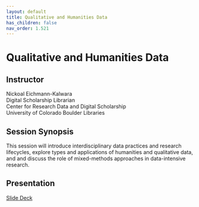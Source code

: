 ```yaml
---
layout: default
title: Qualitative and Humanities Data
has_children: false
nav_order: 1.521
---
```

  
# Qualitative and Humanities Data
  
## Instructor

Nickoal Eichmann-Kalwara\
Digital Scholarship Librarian\
Center for Research Data and Digital Scholarship\
University of Colorado Boulder Libraries

## Session Synopsis

This session will introduce interdisciplinary data practices and research lifecycles, explore types and applications of humanities and qualitative data, and and discuss the role of mixed-methods approaches in data-intensive research. 

## Presentation

[Slide Deck](https://docs.google.com/presentation/d/1lj5pk9T8R7PqA1kuMNA9EsXgnD1nosN4EeB3yvW6Q-A/edit#slide=id.p)


